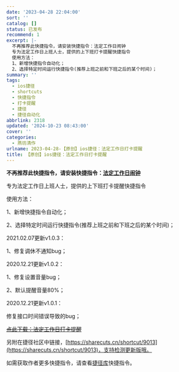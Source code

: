 ```yaml
---
date: '2023-04-28 22:04:00'
sort: ''
catalog: []
status: 已发布
recommend: 1
excerpt: |-
  不再推荐此快捷指令，请安装快捷指令：法定工作日闹钟
  专为法定工作日上班人士，提供的上下班打卡提醒快捷指令
  使用方法：
  1、新增快捷指令自动化；
  2、选择特定时间运行快捷指令(推荐上班之前和下班之后的某个时间)；
summary: ''
tags:
  - ios捷径
  - shortcuts
  - 快捷指令
  - 打卡提醒
  - 捷径
  - 捷径自动化
abbrlink: 2318
updated: '2024-10-23 08:43:00'
cover: ''
categories:
  - 燕坊清作
urlname: 2023-04-28-【原创】ios捷径：法定工作日打卡提醒
title: 【原创】ios捷径：法定工作日打卡提醒
---
```


**不再推荐此快捷指令，请安装快捷指令：**[**法定工作日闹钟**](https://www.icloud.com/shortcuts/8b5ba092083e44ac9f8cf0a80b7fc1bc)


专为法定工作日上班人士，提供的上下班打卡提醒快捷指令


使用方法：


1、新增快捷指令自动化；


2、选择特定时间运行快捷指令(推荐上班之前和下班之后的某个时间)；


2021.02.07更新v1.0.3：


1、修复调休不通知bug；


2020.12.21更新v1.0.2：


1、修复设置音量bug；


2、默认提醒音量80%；


2020.12.21更新v1.0.1：


修复接口时间错误导致的bug；


[~~点此下载：法定工作日打卡提醒~~](https://www.icloud.com/shortcuts/5d9022df4d014807914567f41bfc917e)


另附在捷径社区中链接，[https://sharecuts.cn/shortcut/9013](https://sharecuts.cn/shortcut/9013)，支持检测更新版哦。


如需获取作者更多快捷指令，请查看[捷径库](https://www.bmqy.net/2342.html)快捷指令。

